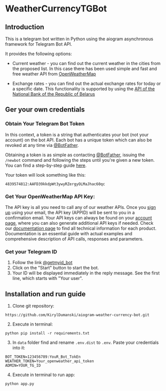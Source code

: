 # WeatherCurrencyTGBot

## Introduction
This is a telegram bot written in Python using the aiogram asynchronous framework for 
Telegram Bot API.

It provides the following options:
- Сurrent weather - you can find out the current weather in the cities from 
the proposed list. In this case there has been used simple and fast and free
weather API from [OpenWeatherMap](https://openweathermap.org/api)

- Exchange rates - you can find out the actual exchange rates for today or a specific date.
This functionality is supported by using the 
[API of the National Bank of the Republic of Belarus](https://www.nbrb.by/apihelp/exrates)

## Ger your own credentials

### Obtain Your Telegram Bot Token
In this context, a token is a string that authenticates your bot (not your account) on the bot API.
Each bot has a unique token which can also be revoked at any time via [@BotFather](https://t.me/botfather).

Obtaining a token is as simple as contacting [@BotFather](https://t.me/botfather), issuing the `/newbot` command
and following the steps until you're given a new token. You can find a step-by-step guide
[here](https://core.telegram.org/bots/features#creating-a-new-bot).

Your token will look something like this:
```
4839574812:AAFD39kkdpWt3ywyRZergyOLMaJhac60qc
```

### Get Your OpenWeatherMap API Key:
The API key is all you need to call any of our weather APIs. Once you [sign up](https://openweathermap.org/home/sign_up)
using your email, the API key (APPID) will be sent to you in a confirmation email. Your API keys can always be found 
on your [account page](https://home.openweathermap.org/api_keys), where you can also generate additional API keys if needed. 
Check our [documentation page](https://openweathermap.org/api) to find all technical information for each product. 
Documentation is an essential guide with actual examples and comprehensive description of API calls, responses and parameters.

### Get your Telegram ID
1. Follow the link [@getmyid_bot](https://t.me/getmyid_bot)
2. Click on the "Start" button to start the bot.
3. Your ID will be displayed immediately in the reply message. See the first line, which starts with "Your user". 


## Installation and run guide
1. Clone git repository:
```
https://github.com/KirylDumanski/aiogram-weather-currency-bot.git
```
2. Execute in terminal:
```
python pip install -r requirements.txt
```
3. In `data` folder find and rename `.env.dist` to `.env`. Paste your credentials into it:
```
BOT_TOKEN=123456789:YouR_Bot_TokEn
WEATHER_TOKEN=Your_openweather_api_token
ADMIN=YOUR_TG_ID
```
4. Execute in terminal to run app:
```
python app.py
```






